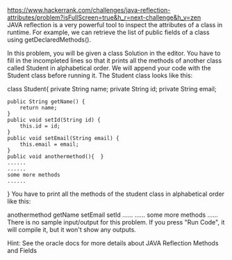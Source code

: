 https://www.hackerrank.com/challenges/java-reflection-attributes/problem?isFullScreen=true&h_r=next-challenge&h_v=zen
<br/>
JAVA reflection is a very powerful tool to inspect the attributes of a class in runtime. For example, we can retrieve the list of public fields of a class using getDeclaredMethods().

In this problem, you will be given a class Solution in the editor. You have to fill in the incompleted lines so that it prints all the methods of another class called Student in alphabetical order. We will append your code with the Student class before running it. The Student class looks like this:

class Student{
private String name;
private String id;
private String email;

    public String getName() {
        return name;
    }
    public void setId(String id) {
        this.id = id;
    }
    public void setEmail(String email) {
        this.email = email;
    }
    public void anothermethod(){  }
    ......
    ......
    some more methods
    ......
}
You have to print all the methods of the student class in alphabetical order like this:

anothermethod
getName
setEmail
setId
......
......
some more methods
......
There is no sample input/output for this problem. If you press "Run Code", it will compile it, but it won't show any outputs.

Hint: See the oracle docs for more details about JAVA Reflection Methods and Fields